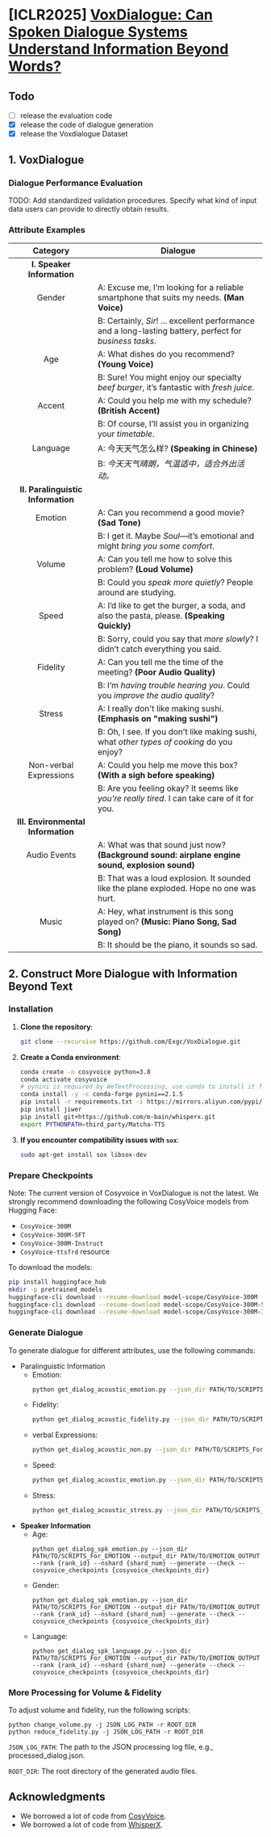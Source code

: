 # [ICLR2025] [VoxDialogue: Can Spoken Dialogue Systems Understand Information Beyond Words?](#)

<!-- markdownlint-disable first-line-h1 -->
<!-- markdownlint-disable html -->
<!-- markdownlint-disable no-duplicate-header -->

## Todo
- [ ] release the evaluation code
- [x] release the code of dialogue generation
- [x] release the Voxdialogue Dataset
      
## 1. VoxDialogue

### Dialogue Performance Evaluation

TODO: Add standardized validation procedures. Specify what kind of input data users can provide to directly obtain results.

### Attribute Examples

| **Category**                     | **Dialogue**                                                                                                                                  |
|:----------------------------------:|-----------------------------------------------------------------------------------------------------------------------------------------------|
| **I. Speaker Information**        |                                                                                                                                               |
| Gender                            | A: Excuse me, I’m looking for a reliable smartphone that suits my needs. **(Man Voice)**                                                      |
|                                   | B: Certainly, *Sir*! ... excellent performance and a long-lasting battery, perfect for *business tasks*.                                       |
| Age                               | A: What dishes do you recommend? **(Young Voice)**                                                                                             |
|                                   | B: Sure! You might enjoy our specialty *beef burger*, it’s fantastic with *fresh juice*.                                                        |
| Accent                            | A: Could you help me with my schedule? **(British Accent)**                                                                                   |
|                                   | B: Of course, I’ll assist you in organizing your *timetable*.                                                                                  |
| Language                          | A: 今天天气怎么样? **(Speaking in Chinese)**                                                                                                  |
|                                   | B: *今天天气晴朗，气温适中，适合外出活动。*                                                                                                      |
| **II. Paralinguistic Information**|                                                                                                                                               |
| Emotion                           | A: Can you recommend a good movie? **(Sad Tone)**                                                                                             |
|                                   | B: I get it. Maybe *Soul*—it’s emotional and might *bring you some comfort*.                                                                  |
| Volume                            | A: Can you tell me how to solve this problem? **(Loud Volume)**                                                                                |
|                                   | B: Could you *speak more quietly*? People around are studying.                                                                                |
| Speed                             | A: I’d like to get the burger, a soda, and also the pasta, please. **(Speaking Quickly)**                                                      |
|                                   | B: Sorry, could you say that *more slowly*? I didn’t catch everything you said.                                                               |
| Fidelity                          | A: Can you tell me the time of the meeting? **(Poor Audio Quality)**                                                                          |
|                                   | B: I’m *having trouble hearing you*. Could you *improve the audio quality*?                                                                   |
| Stress                            | A: I really don't like making sushi. **(Emphasis on "making sushi")**                                                                          |
|                                   | B: Oh, I see. If you don’t like making sushi, what *other types of cooking* do you enjoy?                                                     |
| Non-verbal Expressions           | A: Could you help me move this box? **(With a sigh before speaking)**                                                                          |
|                                   | B: Are you feeling okay? It seems like *you’re really tired*. I can take care of it for you.                                                  |
| **III. Environmental Information**|                                                                                                                                               |
| Audio Events                      | A: What was that sound just now? **(Background sound: airplane engine sound, explosion sound)**                                                |
|                                   | B: That was a loud explosion. It sounded like the plane exploded. Hope no one was hurt.                                                       |
| Music                             | A: Hey, what instrument is this song played on? **(Music: Piano Song, Sad Song)**                                                              |
|                                   | B: It should be the piano, it sounds so sad.                                                                                                  |

## 2. Construct More Dialogue with Information Beyond Text

### Installation

1. **Clone the repository**:

    ```sh
    git clone --recursive https://github.com/Exgc/VoxDialogue.git
    ```

2. **Create a Conda environment**:

    ```sh
    conda create -n cosyvoice python=3.8
    conda activate cosyvoice
    # pynini is required by WeTextProcessing, use conda to install it for compatibility across platforms.
    conda install -y -c conda-forge pynini==2.1.5
    pip install -r requirements.txt -i https://mirrors.aliyun.com/pypi/simple/ --trusted-host=mirrors.aliyun.com
    pip install jiwer
    pip install git+https://github.com/m-bain/whisperx.git
    export PYTHONPATH=third_party/Matcha-TTS
    ```

3. **If you encounter compatibility issues with `sox`**:

   ```sh
   sudo apt-get install sox libsox-dev
   ```

### Prepare Checkpoints

Note: The current version of Cosyvoice in VoxDialogue is not the latest. We strongly recommend downloading the following CosyVoice models from Hugging Face:

- `CosyVoice-300M`
- `CosyVoice-300M-SFT`
- `CosyVoice-300M-Instruct`
- `CosyVoice-ttsfrd` resource

To download the models:

   ```sh
   pip install huggingface_hub
   mkdir -p pretrained_models
   huggingface-cli download --resume-download model-scope/CosyVoice-300M --local-dir CosyVoice-300M
   huggingface-cli download --resume-download model-scope/CosyVoice-300M-SFT --local-dir CosyVoice-300M-SFT
   huggingface-cli download --resume-download model-scope/CosyVoice-300M-Instruct --local-dir CosyVoice-300M-Instruct
   ```

### Generate Dialogue

To generate dialogue for different attributes, use the following commands:

- Paralinguistic Information
  - Emotion:
     ```sh
    python get_dialog_acoustic_emotion.py --json_dir PATH/TO/SCRIPTS_For_EMOTION --output_dir PATH/TO/EMOTION_OUTPUT --rank {rank_id} --nshard {shard_num} --generate --check --cosyvoice_checkpoints {cosyvoice_checkpoints_dir}
     ```
  - Fidelity:
     ```sh
     python get_dialog_acoustic_fidelity.py --json_dir PATH/TO/SCRIPTS_For_EMOTION --output_dir PATH/TO/EMOTION_OUTPUT --rank {rank_id} --nshard {shard_num} --generate --check --cosyvoice_checkpoints {cosyvoice_checkpoints_dir}
     ```
  - verbal Expressions:
     ```sh
     python get_dialog_acoustic_non.py --json_dir PATH/TO/SCRIPTS_For_EMOTION --output_dir PATH/TO/EMOTION_OUTPUT --rank {rank_id} --nshard {shard_num} --generate --check --cosyvoice_checkpoints {cosyvoice_checkpoints_dir}
     ```
  - Speed:
     ```sh
     python get_dialog_acoustic_emotion.py --json_dir PATH/TO/SCRIPTS_For_EMOTION --output_dir PATH/TO/EMOTION_OUTPUT --rank {rank_id} --nshard {shard_num} --generate --check --cosyvoice_checkpoints {cosyvoice_checkpoints_dir}
     ```
  - Stress:
     ```sh
    python get_dialog_acoustic_stress.py --json_dir PATH/TO/SCRIPTS_For_EMOTION --output_dir PATH/TO/EMOTION_OUTPUT --rank {rank_id} --nshard {shard_num} --generate --check --cosyvoice_checkpoints {cosyvoice_checkpoints_dir}
    ```
- **Speaker Information**
  - Age:
     ```shell
     python get_dialog_spk_emotion.py --json_dir PATH/TO/SCRIPTS_For_EMOTION --output_dir PATH/TO/EMOTION_OUTPUT --rank {rank_id} --nshard {shard_num} --generate --check --cosyvoice_checkpoints {cosyvoice_checkpoints_dir}
     ```
  - Gender:
     ```shell
     python get_dialog_spk_emotion.py --json_dir PATH/TO/SCRIPTS_For_EMOTION --output_dir PATH/TO/EMOTION_OUTPUT --rank {rank_id} --nshard {shard_num} --generate --check --cosyvoice_checkpoints {cosyvoice_checkpoints_dir}
     ```
  - Language:
    ```shell
    python get_dialog_spk_language.py --json_dir PATH/TO/SCRIPTS_For_EMOTION --output_dir PATH/TO/EMOTION_OUTPUT --rank {rank_id} --nshard {shard_num} --generate --check --cosyvoice_checkpoints {cosyvoice_checkpoints_dir}
    ```


### More Processing for Volume & Fidelity

To adjust volume and fidelity, run the following scripts:

   ``` shell
   python change_volume.py -j JSON_LOG_PATH -r ROOT_DIR
   python reduce_fidelity.py -j JSON_LOG_PATH -r ROOT_DIR
   ```

```JSON_LOG_PATH```: The path to the JSON processing log file, e.g., processed_dialog.json.

```ROOT_DIR```: The root directory of the generated audio files.

## Acknowledgments
- We borrowed a lot of code from [CosyVoice](https://github.com/FunAudioLLM/CosyVoice). 
- We borrowed a lot of code from [WhisperX](https://github.com/m-bain/whisperX).
